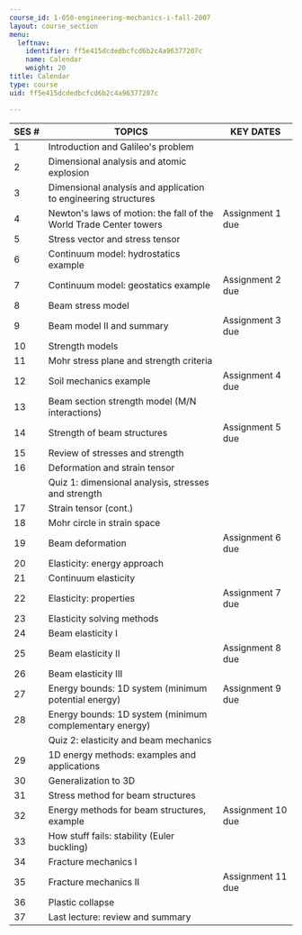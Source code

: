 ```yaml
---
course_id: 1-050-engineering-mechanics-i-fall-2007
layout: course_section
menu:
  leftnav:
    identifier: ff5e415dcdedbcfcd6b2c4a96377207c
    name: Calendar
    weight: 20
title: Calendar
type: course
uid: ff5e415dcdedbcfcd6b2c4a96377207c

---
```


| SES # | TOPICS | KEY DATES |
| --- | --- | --- |
| 1 | Introduction and Galileo's problem |  |
| 2 | Dimensional analysis and atomic explosion |  |
| 3 | Dimensional analysis and application to engineering structures |  |
| 4 | Newton's laws of motion: the fall of the World Trade Center towers | Assignment 1 due |
| 5 | Stress vector and stress tensor |  |
| 6 | Continuum model: hydrostatics example |  |
| 7 | Continuum model: geostatics example | Assignment 2 due |
| 8 | Beam stress model |  |
| 9 | Beam model II and summary | Assignment 3 due |
| 10 | Strength models |  |
| 11 | Mohr stress plane and strength criteria |  |
| 12 | Soil mechanics example | Assignment 4 due |
| 13 | Beam section strength model (M/N interactions) |  |
| 14 | Strength of beam structures | Assignment 5 due |
| 15 | Review of stresses and strength |  |
| 16 | Deformation and strain tensor |  |
|  | Quiz 1: dimensional analysis, stresses and strength |  |
| 17 | Strain tensor (cont.) |  |
| 18 | Mohr circle in strain space |  |
| 19 | Beam deformation | Assignment 6 due |
| 20 | Elasticity: energy approach |  |
| 21 | Continuum elasticity |  |
| 22 | Elasticity: properties | Assignment 7 due |
| 23 | Elasticity solving methods |  |
| 24 | Beam elasticity I |  |
| 25 | Beam elasticity II | Assignment 8 due |
| 26 | Beam elasticity III |  |
| 27 | Energy bounds: 1D system (minimum potential energy) | Assignment 9 due |
| 28 | Energy bounds: 1D system (minimum complementary energy) |  |
|  | Quiz 2: elasticity and beam mechanics |  |
| 29 | 1D energy methods: examples and applications |  |
| 30 | Generalization to 3D |  |
| 31 | Stress method for beam structures |  |
| 32 | Energy methods for beam structures, example | Assignment 10 due |
| 33 | How stuff fails: stability (Euler buckling) |  |
| 34 | Fracture mechanics I |  |
| 35 | Fracture mechanics II | Assignment 11 due |
| 36 | Plastic collapse |  |
| 37 | Last lecture: review and summary |